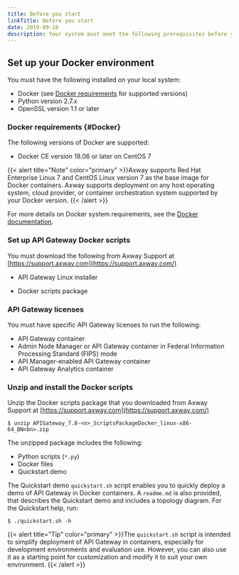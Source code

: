 ```yaml
---
title: Before you start
linkTitle: Before you start
date: 2019-09-18
description: Your system must meet the following prerequisites before you can run the scripts to build and deploy API Gateway in Docker containers.
---
```


## Set up your Docker environment

You must have the following installed on your local system:

* Docker (see [Docker requirements](#Docker) for supported versions)
* Python version 2.7.x
* OpenSSL version 1.1 or later

### Docker requirements {#Docker}

The following versions of Docker are supported:

* Docker CE version 18.06 or later on CentOS 7

{{< alert title="Note" color="primary" >}}Axway supports Red Hat Enterprise Linux 7 and CentOS Linux version 7 as the base image for Docker containers. Axway supports deployment on any host operating system, cloud provider, or container orchestration system supported by your Docker version. {{< /alert >}}

For more details on Docker system requirements, see the [Docker documentation](https://docs.docker.com/engine/installation/).

### Set up API Gateway Docker scripts

You must download the following from Axway Support at [https://support.axway.com](https://support.axway.com/) 

* API Gateway Linux installer

>

* Docker scripts package

### API Gateway licenses

You must have specific API Gateway licenses to run the following:

* API Gateway container
* Admin Node Manager or API Gateway container in Federal Information Processing Standard (FIPS) mode
* API Manager-enabled API Gateway container
* API Gateway Analytics container

### Unzip and install the Docker scripts

Unzip the Docker scripts package that you downloaded from Axway Support at [https://support.axway.com](https://support.axway.com/)

```
$ unzip APIGateway_7.8-<n>_ScriptsPackageDocker_linux-x86-64_BN<bn>.zip
```

The unzipped package includes the following:

* Python scripts (`*.py`)
* Docker files
* Quickstart demo

The Quickstart demo `quickstart.sh` script enables you to quickly deploy a demo of API Gateway in Docker containers. A `readme.md` is also provided, that describes the Quickstart demo and includes a topology diagram.
For the Quickstart help, run:

``` 
$ ./quickstart.sh -h
```

{{< alert title="Tip" color="primary" >}}The `quickstart.sh` script is intended to simplify deployment of API Gateway in containers, especially for development environments and evaluation use. However, you can also use it as a starting point for customization and modify it to suit your own environment. {{< /alert >}}
